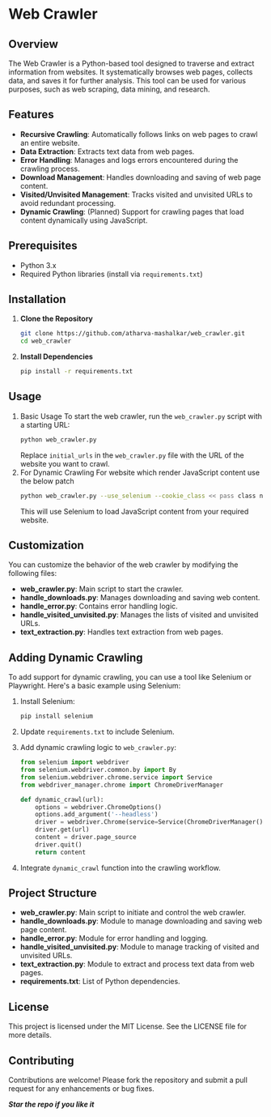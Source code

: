 # Web Crawler

## Overview
The Web Crawler is a Python-based tool designed to traverse and extract information from websites. It systematically browses web pages, collects data, and saves it for further analysis. This tool can be used for various purposes, such as web scraping, data mining, and research.

## Features

- **Recursive Crawling**: Automatically follows links on web pages to crawl an entire website.
- **Data Extraction**: Extracts text data from web pages.
- **Error Handling**: Manages and logs errors encountered during the crawling process.
- **Download Management**: Handles downloading and saving of web page content.
- **Visited/Unvisited Management**: Tracks visited and unvisited URLs to avoid redundant processing.
- **Dynamic Crawling**: (Planned) Support for crawling pages that load content dynamically using JavaScript.

## Prerequisites

- Python 3.x
- Required Python libraries (install via `requirements.txt`)

## Installation
1. **Clone the Repository**
   ```bash
   git clone https://github.com/atharva-mashalkar/web_crawler.git
   cd web_crawler
   ```
2. **Install Dependencies**
   ```bash
   pip install -r requirements.txt
    ```
  
## Usage

1. Basic Usage
    To start the web crawler, run the `web_crawler.py` script with a starting URL:
    ```sh
    python web_crawler.py
    ```
    Replace `initial_urls` in the `web_crawler.py` file with the URL of the website you want to crawl.
2. For Dynamic Crawling
   For website which render JavaScript content use the below patch
   ```sh
   python web_crawler.py --use_selenium --cookie_class << pass class name of the cookie click button on you required domain >>
   ```
   This will use Selenium to load JavaScript content from your required website.

## Customization

You can customize the behavior of the web crawler by modifying the following files:

- **web_crawler.py**: Main script to start the crawler.
- **handle_downloads.py**: Manages downloading and saving web content.
- **handle_error.py**: Contains error handling logic.
- **handle_visited_unvisited.py**: Manages the lists of visited and unvisited URLs.
- **text_extraction.py**: Handles text extraction from web pages.

## Adding Dynamic Crawling

To add support for dynamic crawling, you can use a tool like Selenium or Playwright. Here's a basic example using Selenium:

1. Install Selenium:
    ```sh
    pip install selenium
    ```

2. Update `requirements.txt` to include Selenium.

3. Add dynamic crawling logic to `web_crawler.py`:
    ```python
    from selenium import webdriver
    from selenium.webdriver.common.by import By
    from selenium.webdriver.chrome.service import Service
    from webdriver_manager.chrome import ChromeDriverManager

    def dynamic_crawl(url):
        options = webdriver.ChromeOptions()
        options.add_argument('--headless')
        driver = webdriver.Chrome(service=Service(ChromeDriverManager().install()), options=options)
        driver.get(url)
        content = driver.page_source
        driver.quit()
        return content
    ```

4. Integrate `dynamic_crawl` function into the crawling workflow.

## Project Structure


- **web_crawler.py**: Main script to initiate and control the web crawler.
- **handle_downloads.py**: Module to manage downloading and saving web page content.
- **handle_error.py**: Module for error handling and logging.
- **handle_visited_unvisited.py**: Module to manage tracking of visited and unvisited URLs.
- **text_extraction.py**: Module to extract and process text data from web pages.
- **requirements.txt**: List of Python dependencies.

## License

This project is licensed under the MIT License. See the LICENSE file for more details.

## Contributing

Contributions are welcome! Please fork the repository and submit a pull request for any enhancements or bug fixes.

***Star the repo if you like it***


